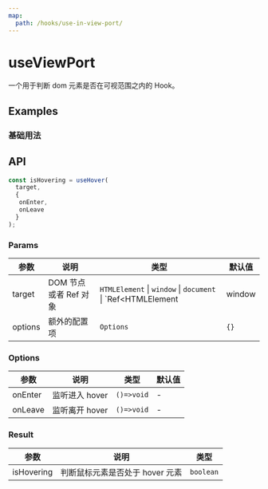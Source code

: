 ```yaml
---
map:
  path: /hooks/use-in-view-port/
---
```


# useViewPort

一个用于判断 dom 元素是否在可视范围之内的 Hook。

## Examples

### 基础用法

<demo src="./demo/demo.vue"
  language="vue"
  title="基础用法"
  desc="使用 ref 设置需要需要监听的元素。">
</demo>

## API

```typescript
const isHovering = useHover(
  target, 
  {
   onEnter,
   onLeave
  }
);
```

### Params

| 参数    | 说明                  | 类型                | 默认值 |
|---------|-----------------------|---------------------|--------|
| target  | DOM 节点或者 Ref 对象 |  `HTMLElement` \| `window` \| `document` \| `Ref<HTMLElement | window | document | null>` | -      |
| options | 额外的配置项 | `Options`                 | `{}`     |

### Options

| 参数     | 说明                       | 类型      | 默认值  |
|----------|----------------------------|-----------|---------|
| onEnter | 监听进入 hover        | `()=>void`            | -      |
| onLeave | 监听离开 hover        | `()=>void`            | -      |

### Result

| 参数       | 说明                            | 类型    |
|------------|---------------------------------|---------|
| isHovering | 判断鼠标元素是否处于 hover 元素 | `boolean` |